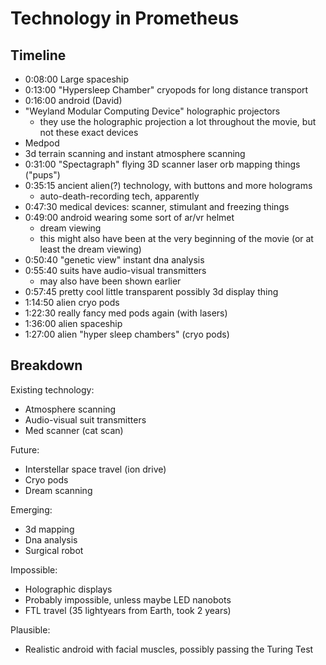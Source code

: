 # Technology in Prometheus

## Timeline

  * 0:08:00 Large spaceship
  * 0:13:00 "Hypersleep Chamber" cryopods for long distance transport
  * 0:16:00 android (David)
  * "Weyland Modular Computing Device" holographic projectors
      * they use the holographic projection a lot throughout the movie, but not these exact devices
  * Medpod
  * 3d terrain scanning and instant atmosphere scanning
  * 0:31:00 "Spectagraph" flying 3D scanner laser orb mapping things ("pups")
  * 0:35:15 ancient alien(?) technology, with buttons and more holograms
      * auto-death-recording tech, apparently
  * 0:47:30 medical devices: scanner, stimulant and freezing things
  * 0:49:00 android wearing some sort of ar/vr helmet
      * dream viewing
      * this might also have been at the very beginning of the movie (or at least the dream viewing)
  * 0:50:40 "genetic view" instant dna analysis
  * 0:55:40 suits have audio-visual transmitters
      * may also have been shown earlier
  * 0:57:45 pretty cool little transparent possibly 3d display thing
  * 1:14:50 alien cryo pods
  * 1:22:30 really fancy med pods again (with lasers)
  * 1:36:00 alien spaceship
  * 1:27:00 alien "hyper sleep chambers" (cryo pods)

## Breakdown
Existing technology:
  * Atmosphere scanning
  * Audio-visual suit transmitters
  * Med scanner (cat scan)

Future:
  * Interstellar space travel (ion drive)
  * Cryo pods
  * Dream scanning

Emerging:
  * 3d mapping
  * Dna analysis
  * Surgical robot

Impossible:
  * Holographic displays
  * Probably impossible, unless maybe LED nanobots
  * FTL travel (35 lightyears from Earth, took 2 years)

Plausible:
  * Realistic android with facial muscles, possibly passing the Turing Test
